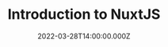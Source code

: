 ---
title: Introduction to NuxtJS
description: Description here
date: 2022-03-28T14:00:00.000Z
released: false
---
